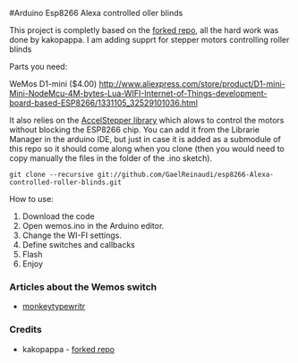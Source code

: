 #Arduino Esp8266 Alexa controlled oller blinds

This project is completly based on the [forked repo](https://github.com/kakopappa/arduino-esp8266-alexa-multiple-wemo-switch), all the hard work was done by kakopappa. I am adding supprt for stepper motors controlling roller blinds

Parts you need:

WeMos D1-mini ($4.00)  http://www.aliexpress.com/store/product/D1-mini-Mini-NodeMcu-4M-bytes-Lua-WIFI-Internet-of-Things-development-board-based-ESP8266/1331105_32529101036.html

It also relies on the [AccelStepper library](https://github.com/waspinator/AccelStepper) which alows to control the motors without blocking the ESP8266 chip. You can add it from the Librarie Manager in the arduino IDE, but just in case it is added as a submodule of this repo so it should come along when you clone (then you would need to copy manually the files in the folder of the .ino sketch). 

    git clone --recursive git://github.com/GaelReinaudi/esp8266-Alexa-controlled-roller-blinds.git


How to use:

1. Download the code
2. Open wemos.ino in the Arduino editor.
2. Change the WI-FI settings. 
3. Define switches and callbacks
3. Flash 
4. Enjoy


### Articles about the Wemos switch
* [monkeytypewritr](https://medium.com/@monkeytypewritr/amazon-echo-esp8266-iot-a42076daafa5#.oc4od1xa0)

### Credits

- kakopappa - [forked repo](https://github.com/kakopappa/arduino-esp8266-alexa-multiple-wemo-switch)


